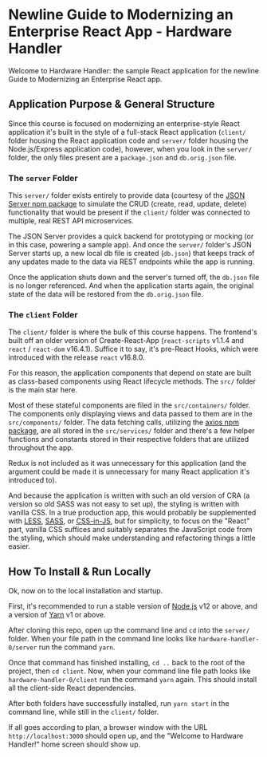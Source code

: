 # Newline Guide to Modernizing an Enterprise React App - Hardware Handler

Welcome to Hardware Handler: the sample React application for the newline Guide to Modernizing an Enterprise React app.

## Application Purpose & General Structure

Since this course is focused on modernizing an enterprise-style React application it's built in the style of a full-stack React application (`client/` folder housing the React application code and `server/` folder housing the Node.js/Express application code), however, when you look in the `server/` folder, the only files present are a `package.json` and `db.orig.json` file.

### The `server` Folder

This `server/` folder exists entirely to provide data (courtesy of the [JSON Server npm package](https://www.npmjs.com/package/json-server) to simulate the CRUD (create, read, update, delete) functionality that would be present if the `client/` folder was connected to multiple, real REST API microservices.

The JSON Server provides a quick backend for prototyping or mocking (or in this case, powering a sample app). And once the `server/` folder's JSON Server starts up, a new local db file is created (`db.json`) that keeps track of any updates made to the data via REST endpoints while the app is running.

Once the application shuts down and the server's turned off, the `db.json` file is no longer referenced. And when the application starts again, the original state of the data will be restored from the `db.orig.json` file.

### The `client` Folder

The `client/` folder is where the bulk of this course happens. The frontend's built off an older version of Create-React-App (`react-scripts` v1.1.4 and `react` / `react-dom` v16.4.1). Suffice it to say, it's pre-React Hooks, which were introduced with the release `react` v16.8.0.

For this reason, the application components that depend on state are built as class-based components using React lifecycle methods. The `src/` folder is the main star here.

Most of these stateful components are filed in the `src/containers/` folder. The components only displaying views and data passed to them are in the `src/components/` folder. The data fetching calls, utilizing the [axios npm package](https://www.npmjs.com/package/axios), are all stored in the `src/services/` folder and there's a few helper functions and constants stored in their respective folders that are utilized throughout the app.

Redux is not included as it was unnecessary for this application (and the argument could be made it is unnecessary for many React application it's introduced to).

And because the application is written with such an old version of CRA (a version so old SASS was not easy to set up), the styling is written with vanilla CSS. In a true production app, this would probably be supplemented with [LESS](http://lesscss.org/), [SASS](https://sass-lang.com/), or [CSS-in-JS](https://cssinjs.org/), but for simplicity, to focus on the "React" part, vanilla CSS suffices and suitably separates the JavaScript code from the styling, which should make understanding and refactoring things a little easier.

## How To Install & Run Locally

Ok, now on to the local installation and startup.

First, it's recommended to run a stable version of [Node.js](https://nodejs.org/en/) v12 or above, and a version of [Yarn](https://classic.yarnpkg.com/en/docs/install) v1 or above.

After cloning this repo, open up the command line and `cd` into the `server/` folder. When your file path in the command line looks like `hardware-handler-0/server` run the command `yarn`.

Once that command has finished installing, `cd ..` back to the root of the project, then `cd client`. Now, when your command line file path looks like `hardware-handler-0/client` run the command `yarn` again. This should install all the client-side React dependencies.

After both folders have successfully installed, run `yarn start` in the command line, while still in the `client/` folder.

If all goes according to plan, a browser window with the URL `http://localhost:3000` should open up, and the "Welcome to Hardware Handler!" home screen should show up.
